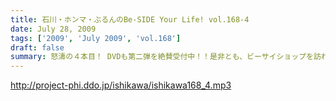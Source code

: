 ```yaml
---
title: 石川・ホンマ・ぶるんのBe-SIDE Your Life! vol.168-4
date: July 28, 2009
tags: ['2009', 'July 2009', 'vol.168']
draft: false
summary: 怒濤の４本目！ DVDも第二弾を絶賛受付中！！是非とも、ビーサイショップを訪れてみてください～～収録は、夜半まで続き、ホンマさん・ぶるんサンは終電で帰っていきました・・・NAMAE
---
```


http://project-phi.ddo.jp/ishikawa/ishikawa168_4.mp3